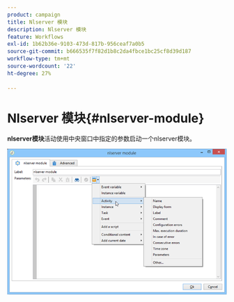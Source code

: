 ```yaml
---
product: campaign
title: Nlserver 模块
description: Nlserver 模块
feature: Workflows
exl-id: 1b62b36e-9103-473d-817b-956ceaf7a0b5
source-git-commit: b666535f7f82d1b8c2da4fbce1bc25cf8d39d187
workflow-type: tm+mt
source-wordcount: '22'
ht-degree: 27%

---
```


# Nlserver 模块{#nlserver-module}



**nlserver模块**&#x200B;活动使用中央窗口中指定的参数启动一个nlserver模块。

![](assets/nlserver_module_edit.png)
